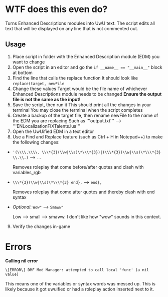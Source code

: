 # WTF does this even do?

Turns Enhanced Descriptions modules into UwU text. The script edits all text that will be displayed on any line that is not commented out.


## Usage

1. Place script in folder with the Enhanced Description module (EDM) you want to change
2. Open the script in an editor and go the ```if __name__ == "__main__"``` block at bottom
3. Find the line that calls the replace function
   It should look like ```replace(target, newFile```
4. Change these values
   Target would be the file name of whichever Enhanced Descriptions module needs to be changed
  **Ensure the output file is not the same as the input!**
5. Save the script, then run it
   This should print all the changes in your terminal
   You may close the terminal when the script completes
6. Create a backup of the target file, then rename newFile to the name of the EDM you are replacing
   Such as '''output.txt''' --> '''ENLocalizationFIXTalents.lua'''
7. Open the UwUified EDM in a text editor
8. Use a Find and Replace feature (such as Ctrl + H in Notepad++) to make the following changes:
- ```'(\\\\.\\\\. \\\*{3}(\\w|\\s)\*\\\*{3})|(\\\*{3}(\\w|\\s)\*\\\*{3} \\.\\.)``` --> ```..```
  
  Removes roleplay that come before/after quotes and clash with variables_rgb
- ```\\\*{3}(\\w|\\s)\*\\\*{3} end},``` --> ```end},```
  
  Removes roleplay that come after quotes and thereby clash with end syntax
- *Optional*:
  ```Wow"``` --> ```Smaww"```
  
  Low --> small --> smaww. I don't like how "wow" sounds in this context.
9. Verify the changes in-game

# Errors
**Calling nil error**

```
\[ERROR\] DMF Mod Manager: attempted to call local 'func' (a nil value)
```

This means one of the variables or syntax words was messed up. This is likely because it got uwuified or had a roleplay action inserted next to it.

